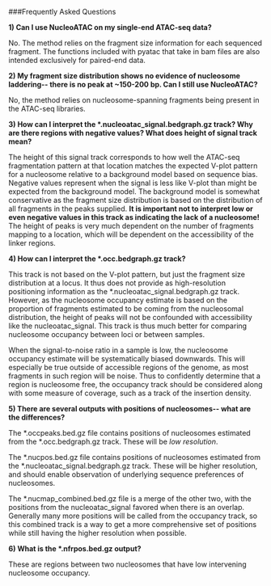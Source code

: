 ###Frequently Asked Questions



**1) Can I use NucleoATAC on my single-end ATAC-seq data?**

No. The method relies on the fragment size information for each sequenced fragment. The functions included with pyatac that take in bam files are also intended exclusively for paired-end data.

**2)  My fragment size distribution shows no evidence of nucleosome laddering-- there is no peak at ~150-200 bp.  Can I still use NucleoATAC?**

No, the method relies on nucleosome-spanning fragments being present in the ATAC-seq libraries.

**3) How can I interpret the \*.nucleoatac_signal.bedgraph.gz track?  Why are there regions with negative values?  What does height of signal track mean?**

The height of this signal track corresponds to how well the ATAC-seq fragmentation pattern at that location matches the expected V-plot pattern for a nucleosome relative to a background model based on sequence bias.  Negative values represent when the signal is less like V-plot than might be expected from the background model.  The background model is somewhat conservative as the fragment size distribution is based on the distribution of all fragments in the peaks supplied.  **It is important not to interpret low or even negative values in this track as indicating the lack of a nucleosome!**  The height of peaks is very much dependent on the number of fragments mapping to a location, which will be dependent on the accessibility of the linker regions.


**4) How can I interpret the \*.occ.bedgraph.gz track?**  

This track is not based on the V-plot pattern, but just the fragment size distribution at a locus.  It thus does not provide as high-resolution positioning information as the \*.nucleoatac_signal.bedgraph.gz track.  However, as the nucleosome occupancy estimate is based on the proportion of fragments estimated to be coming from the nucleosomal distribution, the height of peaks will not be confounded with accessibility like the nucleoatac_signal.  This track is thus much better for comparing nucleosome occupancy between loci or between samples.  

When the signal-to-noise ratio in a sample is low, the nucleosome occupancy estimate will be systematically biased downwards.  This will especially be true outside of accessible regions of the genome, as most fragments in such region will be noise.  Thus to confidently determine that a region is nucleosome free, the occupancy track should be considered along with some measure of coverage, such as a track of the insertion density.  


**5) There are several outputs with positions of nucleosomes-- what are the differences?**

The \*.occpeaks.bed.gz file contains positions of nucleosomes estimated from the \*.occ.bedgraph.gz track.  These will be *low resolution*.

The \*.nucpos.bed.gz file contains positions of nucleosomes estimated from the \*.nucleoatac_signal.bedgraph.gz track.  These will be higher resolution, and should enable observation of underlying sequence preferences of nucleosomes.

The \*.nucmap_combined.bed.gz file is a merge of the other two, with the positions from the nucleoatac_signal favored when there is an overlap.  Generally many more positions will be called from the occupancy track, so this combined track is a way to get a more comprehensive set of positions while still having the higher resolution when possible.

**6)  What is the \*.nfrpos.bed.gz output?**

These are regions between two nucleosomes that have low intervening nucleosome occupancy.











 




